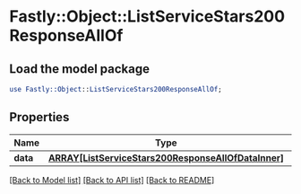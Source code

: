 # Fastly::Object::ListServiceStars200ResponseAllOf

## Load the model package
```perl
use Fastly::Object::ListServiceStars200ResponseAllOf;
```

## Properties
Name | Type | Description | Notes
------------ | ------------- | ------------- | -------------
**data** | [**ARRAY[ListServiceStars200ResponseAllOfDataInner]**](ListServiceStars200ResponseAllOfDataInner.md) |  | [optional] 

[[Back to Model list]](../README.md#documentation-for-models) [[Back to API list]](../README.md#documentation-for-api-endpoints) [[Back to README]](../README.md)


